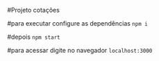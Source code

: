 #Projeto cotações

#para executar configure as dependências
`npm i`

#depois
`npm start`

#para acessar digite no navegador
`localhost:3000`